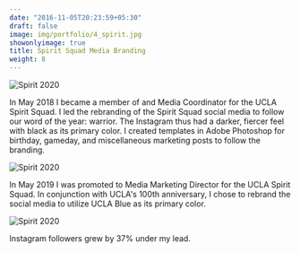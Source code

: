```yaml
---
date: "2016-11-05T20:23:59+05:30"
draft: false
image: img/portfolio/4_spirit.jpg
showonlyimage: true
title: Spirit Squad Media Branding
weight: 8
---
```


![Spirit 2020][1]

In May 2018 I became a member of and Media Coordinator for the UCLA Spirit Squad. I led the rebranding of the Spirit Squad social media to follow our word of the year: warrior. The Instagram thus had a darker, fiercer feel with black as its primary color. I created templates in Adobe Photoshop for birthday, gameday, and miscellaneous marketing posts to follow the branding.

![Spirit 2020][2]

In May 2019 I was promoted to Media Marketing Director for the UCLA Spirit Squad. In conjunction with UCLA's 100th anniversary, I chose to rebrand the social media to utilize UCLA Blue as its primary color.  

![Spirit 2020][3]

Instagram followers grew by 37% under my lead. 

[1]: /img/portfolio/inner/spirit_2020.jpg
[2]: /img/portfolio/inner/spirit_stories.jpg
[3]: /img/portfolio/inner/spirit_2019.jpg